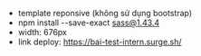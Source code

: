 - template reponsive (không sử dụng bootstrap)
- npm install --save-exact sass@1.43.4
- width: 676px
- link deploy: https://bai-test-intern.surge.sh/ 
